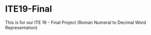 # ITE19-Final
This is for our ITE 19 - Final Project (Roman Numeral to Decimal Word Representation)
